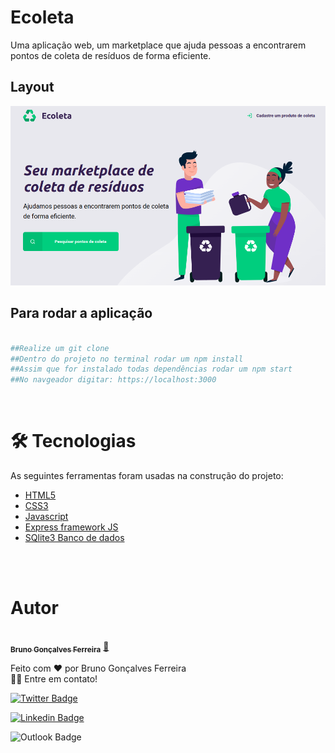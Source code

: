 <h1>Ecoleta</h1>

<p>Uma aplicação web, um marketplace que ajuda pessoas a encontrarem pontos de coleta de resíduos de forma eficiente.</p> 

## Layout
<img src="https://raw.githubusercontent.com/brunogoncalvesferreira/ecoleta/main/layout1.png" />

## Para rodar a aplicação

```bash

##Realize um git clone
##Dentro do projeto no terminal rodar um npm install
##Assim que for instalado todas dependências rodar um npm start
##No navgeador digitar: https://localhost:3000

```
<br>
<h1>🛠 Tecnologias</h1> 

As seguintes ferramentas foram usadas na construção do projeto:

- [HTML5](https://developer.mozilla.org/en-US/docs/Web/HTML)
- [CSS3](https://developer.mozilla.org/en-US/docs/Web/CSS)
- [Javascript](https://developer.mozilla.org/pt-BR/docs/Web/JavaScript)
- [Express framework JS](https://expressjs.com/pt-br/)
- [SQlite3 Banco de dados](https://www.sqlite.org/index.html)
<br>
<br>
<h1>Autor</h1>

<a href="https://github.com/brunogoncalvesferreira">
 <img style="border-radius: 50%;" src="https://github.com/brunogoncalvesferreira.png" width="100px;" alt=""/>
 <br />
 <sub><b>Bruno Gonçalves Ferreira</b></sub></a> <a href="https://github.com/brunogoncalvesferreira" title="Github-Brunogoncalvesferreira">🚀</a>

Feito com ❤️ por Bruno Gonçalves Ferreira <br> 👋🏽 Entre em contato!

[![Twitter Badge](https://img.shields.io/badge/-@BrunoGoferreir-1ca0f1?style=flat-square&labelColor=1ca0f1&logo=twitter&logoColor=white&link=https://twitter.com/BrunoGoferreir)](https://twitter.com/BrunoGoferreir) 

[![Linkedin Badge](https://img.shields.io/badge/-BrunoGonçalvesFerreira-blue?style=flat-square&logo=Linkedin&logoColor=white&link=https://www.linkedin.com/in/bruno-gon%C3%A7alves-ferreira-9a4793184/)](https://www.linkedin.com/in/bruno-gon%C3%A7alves-ferreira-9a4793184/) 

![Outlook Badge](https://img.shields.io/badge/brungoncalvesferreira@outlook.com-0078D4?style=for-squarebadge&logo=microsoft-outlook&logoColor=white&link=mailto:brungoncalvesferreira@outlook.com[(mailto:brungoncalvesferreira@outlook.com)])
